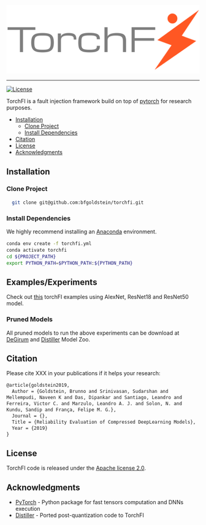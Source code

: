 [![TorchFI Logo](https://github.com/bfgoldstein/torchfi/blob/master/docs/img/torchfi-logo.png)](https://github.com/bfgoldstein/torchfi)

--------------------------------------------------------------------------------
[![License](https://img.shields.io/badge/License-Apache%202.0-blue.svg)](https://github.com/bfgoldstein/torchfi/blob/master/LICENSE)

TorchFI is a fault injection framework build on top of [pytorch](https://pytorch.org/) for research purposes.

- [Installation](#installation)
  - [Clone Project](#clone-project)
  - [Install Dependencies](#install-dependencies)
- [Citation](#citation)
- [License](#license)
- [Acknowledgments](#acknowledgments)

## Installation

### Clone Project

  ```bash
    git clone git@github.com:bfgoldstein/torchfi.git
  ```

### Install Dependencies

We highly recommend installing an [Anaconda](https://www.continuum.io/downloads) environment.

  ```bash
  conda env create -f torchfi.yml
  conda activate torchfi
  cd ${PROJECT_PATH}
  export PYTHON_PATH=$PYTHON_PATH:${PYTHON_PATH}
  ```

## Examples/Experiments

Check out [this](https://github.com/bfgoldstein/torchfi/tree/master/experiments) torchFI examples using AlexNet, ResNet18 and ResNet50 model.

### Pruned Models

All pruned models to run the above experiments can be download at [DeGirum](https://github.com/DeGirum/pruned-models) and [Distiller](https://nervanasystems.github.io/distiller/model_zoo.html) Model Zoo.

## Citation

Please cite XXX in your publications if it helps your research:

```
@article{goldstein2019,
  Author = {Goldstein, Brunno and Srinivasan, Sudarshan and Mellempudi, Naveen K and Das, Dipankar and Santiago, Leandro and Ferreira, Victor C. and Marzulo, Leandro A. J. and Solon, N. and Kundu, Sandip and França, Felipe M. G.},
  Journal = {},
  Title = {Reliability Evaluation of Compressed DeepLearning Models},
  Year = {2019}
}
```

## License

TorchFI code is released under the [Apache license 2.0](https://github.com/bfgoldstein/torchfi/blob/master/LICENSE).

## Acknowledgments

- [PyTorch](https://github.com/pytorch/pytorch) - Python package for fast tensors computation and DNNs execution
- [Distiller](https://github.com/NervanaSystems/distiller) - Ported post-quantization code to TorchFI